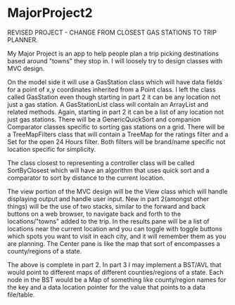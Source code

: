 # MajorProject2
REVISED PROJECT - CHANGE FROM CLOSEST GAS STATIONS TO TRIP PLANNER.

My Major Project is an app to help people plan a trip picking destinations based around "towns" they stop in. I will loosely try to design classes with MVC design.   

On the model side it will use a GasStation class which will have data fields for a point of x,y coordinates inherited from a Point class. I left the class called GasStation even though starting in part 2 it can be any location not just a gas station. A GasStationList class will contain an ArrayList and related methods. Again, starting in part 2 it can be a list of any location not just gas stations. There will be a GenericQuickSort and companion Comparator classes specific to sorting gas stations on a grid. There will be a TreeMapFilters class that will contain a TreeMap for the ratings filter and a Set for the open 24 Hours filter. Both filters will be brand/name specific not location specific for simplicity.  

The class closest to representing a controller class will be called SortByClosest which will have an algorithm that uses quick sort and a comparator to sort by distance to the current location. 

The view portion of the MVC design will be the View class which will handle displaying output and handle user input. New in part 2(amongst other things) will be the use of two stacks, similar to the forward and back buttons on a web browser, to navigate back and forth to the locations/"towns" added to the trip. In the results pane will be a list of locations near the current location and you can toggle with toggle buttons which spots you want to visit in each city, and it will remember them as you are planning. The Center pane is like the map that sort of encompasses a county/regions of a state.

The above is complete in part 2. In part 3 I may implement a BST/AVL that would point to different maps of different counties/regions of a state. Each node in the BST would be a Map of something like county/region names for the key and a data location pointer for the value that points to a data file/table.
